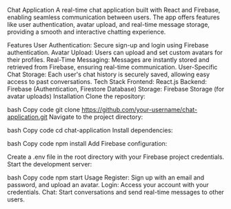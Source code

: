 Chat Application
A real-time chat application built with React and Firebase, enabling seamless communication between users. The app offers features like user authentication, avatar upload, and real-time message storage, providing a smooth and interactive chatting experience.

Features
User Authentication: Secure sign-up and login using Firebase authentication.
Avatar Upload: Users can upload and set custom avatars for their profiles.
Real-Time Messaging: Messages are instantly stored and retrieved from Firebase, ensuring real-time communication.
User-Specific Chat Storage: Each user's chat history is securely saved, allowing easy access to past conversations.
Tech Stack
Frontend: React.js
Backend: Firebase (Authentication, Firestore Database)
Storage: Firebase Storage (for avatar uploads)
Installation
Clone the repository:

bash
Copy code
git clone https://github.com/your-username/chat-application.git
Navigate to the project directory:

bash
Copy code
cd chat-application
Install dependencies:

bash
Copy code
npm install
Add Firebase configuration:

Create a .env file in the root directory with your Firebase project credentials.
Start the development server:

bash
Copy code
npm start
Usage
Register: Sign up with an email and password, and upload an avatar.
Login: Access your account with your credentials.
Chat: Start conversations and send real-time messages to other users.
